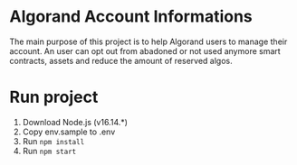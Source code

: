 # Algorand Account Informations
The main purpose of this project is to help Algorand users to manage their account. An user can opt out from abadoned or not used anymore smart contracts, assets and reduce the amount of reserved algos.

# Run project
1. Download Node.js (v16.14.*)
2. Copy env.sample to .env
3. Run ```npm install```
4. Run ```npm start```
